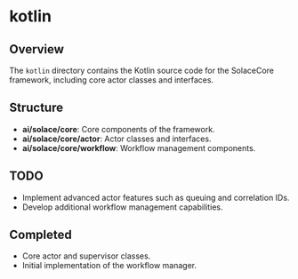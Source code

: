 # kotlin

## Overview
The `kotlin` directory contains the Kotlin source code for the SolaceCore framework, including core actor classes and interfaces.

## Structure
- **ai/solace/core**: Core components of the framework.
- **ai/solace/core/actor**: Actor classes and interfaces.
- **ai/solace/core/workflow**: Workflow management components.

## TODO
- Implement advanced actor features such as queuing and correlation IDs.
- Develop additional workflow management capabilities.

## Completed
- Core actor and supervisor classes.
- Initial implementation of the workflow manager.
